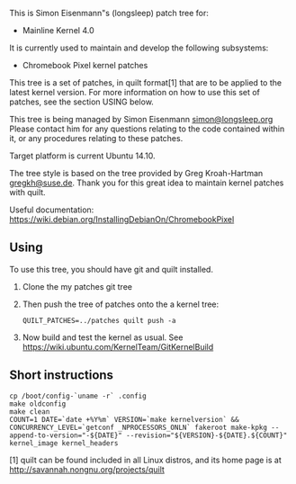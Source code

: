 This is Simon Eisenmann"s (longsleep) patch tree for:
  - Mainline Kernel 4.0

It is currently used to maintain and develop the following subsystems:
  - Chromebook Pixel kernel patches

This tree is a set of patches, in quilt format[1] that are to be applied
to the latest kernel version.  For more information on how to use this
set of patches, see the section USING below.

This tree is being managed by Simon Eisenmann <simon@longsleep.org>
Please contact him for any questions relating to the code contained
within it, or any procedures relating to these patches.

Target platform is current Ubuntu 14.10.

The tree style is based on the tree provided by Greg Kroah-Hartman
<gregkh@suse.de>. Thank you for this great idea to maintain kernel
patches with quilt.

Useful documentation: https://wiki.debian.org/InstallingDebianOn/ChromebookPixel

## Using

To use this tree, you should have git and quilt installed.

1. Clone the my patches git tree

2. Then push the tree of patches onto the a kernel tree:

	`QUILT_PATCHES=../patches quilt push -a`

3. Now build and test the kernel as usual. See https://wiki.ubuntu.com/KernelTeam/GitKernelBuild

## Short instructions

	cp /boot/config-`uname -r` .config
	make oldconfig
	make clean
	COUNT=1 DATE=`date +%Y%m` VERSION=`make kernelversion` && CONCURRENCY_LEVEL=`getconf _NPROCESSORS_ONLN` fakeroot make-kpkg --append-to-version="-${DATE}" --revision="${VERSION}-${DATE}.${COUNT}" kernel_image kernel_headers


[1] quilt can be found included in all Linux distros, and its home page
    is at http://savannah.nongnu.org/projects/quilt

